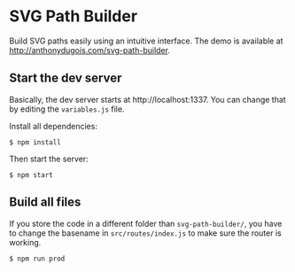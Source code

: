 # SVG Path Builder

Build SVG paths easily using an intuitive interface. The demo is available at http://anthonydugois.com/svg-path-builder.

## Start the dev server

Basically, the dev server starts at http://localhost:1337. You can change that by editing the `variables.js` file.

Install all dependencies:

```
$ npm install
```

Then start the server:

```
$ npm start
```

## Build all files

If you store the code in a different folder than `svg-path-builder/`, you have to change the basename in `src/routes/index.js` to make sure the router is working.

```
$ npm run prod
```
